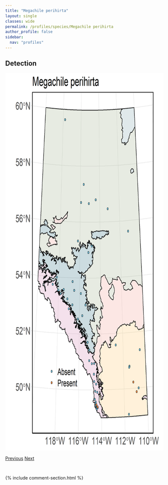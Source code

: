 ```yaml
---
title: "Megachile perihirta"
layout: single
classes: wide
permalink: /profiles/species/Megachile perihirta
author_profile: false
sidebar:
  nav: "profiles"
---
```


<h2>Detection</h2>

<a href="/assets/figures/species/Megachile perihirta/range-map.png">
<img src="/assets/figures/species/Megachile perihirta/range-map.png" height = "1200" width = "800">
</a>

<a href="/profiles/species/Megachile montivaga" class="pagination--pager" title="PreviousName">Previous</a> <a href="/profiles/species/Megachile pugnata" class="pagination--pager" title="NextName">Next</a>

<p>&nbsp;</p>

{% include comment-section.html %}
